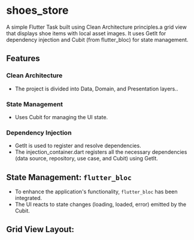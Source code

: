 # shoes_store

A simple Flutter Task built using Clean Architecture principles.a grid view that displays shoe items with local asset images. It uses GetIt for dependency injection and Cubit (from flutter_bloc) for state management.

## Features

### **Clean Architecture**
- The project is divided into Data, Domain, and Presentation layers..

### **State Management**
- Uses Cubit for managing the UI state.

### **Dependency Injection**
-  GetIt is used to register and resolve dependencies.
- The injection_container.dart registers all the necessary dependencies (data source, repository, use case, and Cubit) using GetIt.

## State Management: `flutter_bloc`

- To enhance the application's functionality, `flutter_bloc` has been integrated.
- The UI reacts to state changes (loading, loaded, error) emitted by the Cubit.
## Grid View Layout:

